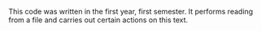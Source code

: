 This code was written in the first year, first semester. It performs reading from a file and carries out certain actions on this text.
